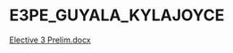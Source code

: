 # E3PE_GUYALA_KYLAJOYCE
[Elective 3 Prelim.docx](https://github.com/KGuyala/E3PE_GUYALA_KYLAJOYCE/files/6297154/Elective.3.Prelim.docx)
